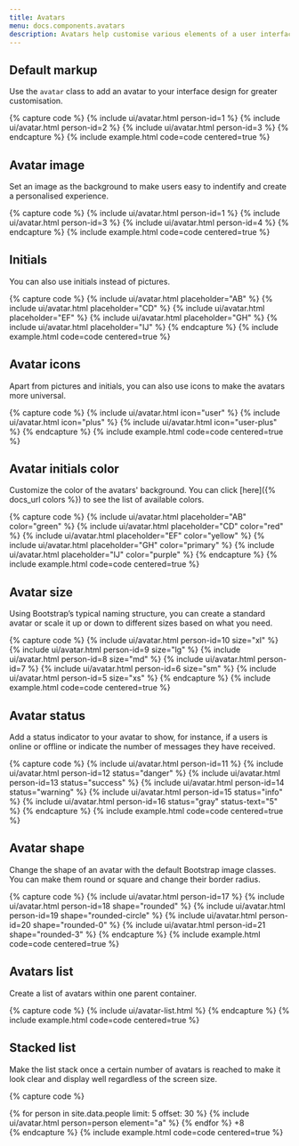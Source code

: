 ```yaml
---
title: Avatars
menu: docs.components.avatars
description: Avatars help customise various elements of a user interface and make the product experience more personalised. They are often used in communication apps, collaboration tools and social media.
---
```



## Default markup

Use the `avatar` class to add an avatar to your interface design for greater customisation.

{% capture code %}
{% include ui/avatar.html person-id=1 %}
{% include ui/avatar.html person-id=2 %}
{% include ui/avatar.html person-id=3 %}
{% endcapture %}
{% include example.html code=code centered=true %}


## Avatar image

Set an image as the background to make users easy to indentify and create a personalised experience.

{% capture code %}
{% include ui/avatar.html person-id=1 %}
{% include ui/avatar.html person-id=3 %}
{% include ui/avatar.html person-id=4 %}
{% endcapture %}
{% include example.html code=code centered=true %}


## Initials

You can also use initials instead of pictures.

{% capture code %}
{% include ui/avatar.html placeholder="AB" %}
{% include ui/avatar.html placeholder="CD" %}
{% include ui/avatar.html placeholder="EF" %}
{% include ui/avatar.html placeholder="GH" %}
{% include ui/avatar.html placeholder="IJ" %}
{% endcapture %}
{% include example.html code=code centered=true %}


## Avatar icons

Apart from pictures and initials, you can also use icons to make the avatars more universal.

{% capture code %}
{% include ui/avatar.html icon="user" %}
{% include ui/avatar.html icon="plus" %}
{% include ui/avatar.html icon="user-plus" %}
{% endcapture %}
{% include example.html code=code centered=true %}


## Avatar initials color

Customize the color of the avatars' background. You can click [here]({% docs_url colors %}) to see the list of available colors.

{% capture code %}
{% include ui/avatar.html placeholder="AB" color="green" %}
{% include ui/avatar.html placeholder="CD" color="red" %}
{% include ui/avatar.html placeholder="EF" color="yellow" %}
{% include ui/avatar.html placeholder="GH" color="primary" %}
{% include ui/avatar.html placeholder="IJ" color="purple" %}
{% endcapture %}
{% include example.html code=code centered=true %}


## Avatar size

Using Bootstrap’s typical naming structure, you can create a standard avatar or scale it up or down to different sizes based on what you need.

{% capture code %}
{% include ui/avatar.html person-id=10 size="xl" %}
{% include ui/avatar.html person-id=9 size="lg" %}
{% include ui/avatar.html person-id=8 size="md" %}
{% include ui/avatar.html person-id=7 %}
{% include ui/avatar.html person-id=6 size="sm" %}
{% include ui/avatar.html person-id=5 size="xs" %}
{% endcapture %}
{% include example.html code=code centered=true %}


## Avatar status

Add a status indicator to your avatar to show, for instance, if a users is online or offline or indicate the number of messages they have received.

{% capture code %}
{% include ui/avatar.html person-id=11 %}
{% include ui/avatar.html person-id=12 status="danger" %}
{% include ui/avatar.html person-id=13 status="success" %}
{% include ui/avatar.html person-id=14 status="warning" %}
{% include ui/avatar.html person-id=15 status="info" %}
{% include ui/avatar.html person-id=16 status="gray" status-text="5" %}
{% endcapture %}
{% include example.html code=code centered=true %}


## Avatar shape

Change the shape of an avatar with the default Bootstrap image classes. You can make them round or square and change their border radius.

{% capture code %}
{% include ui/avatar.html person-id=17 %}
{% include ui/avatar.html person-id=18 shape="rounded" %}
{% include ui/avatar.html person-id=19 shape="rounded-circle" %}
{% include ui/avatar.html person-id=20 shape="rounded-0" %}
{% include ui/avatar.html person-id=21 shape="rounded-3" %}
{% endcapture %}
{% include example.html code=code centered=true %}


## Avatars list

Create a list of avatars within one parent container.

{% capture code %}
{% include ui/avatar-list.html %}
{% endcapture %}
{% include example.html code=code centered=true %}


## Stacked list

Make the list stack once a certain number of avatars is reached to make it look clear and display well regardless of the screen size.

{% capture code %}
<div class="avatar-list avatar-list-stacked">
  {% for person in site.data.people limit: 5 offset: 30 %}
  {% include ui/avatar.html person=person element="a" %}
  {% endfor %}
  <span class="avatar">+8</span>
</div>
{% endcapture %}
{% include example.html code=code centered=true %}
